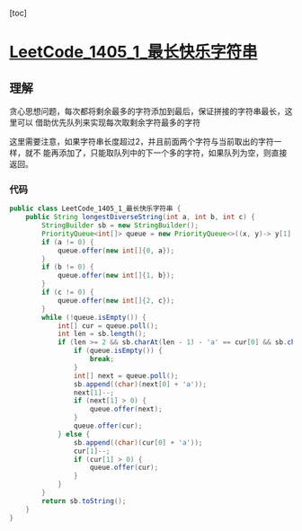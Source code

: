 [toc]

# [LeetCode_1405_1_最长快乐字符串](https://leetcode-cn.com/problems/longest-happy-string/)
## 理解
贪心思想问题，每次都将剩余最多的字符添加到最后，保证拼接的字符串最长，这里可以
借助优先队列来实现每次取剩余字符最多的字符

这里需要注意，如果字符串长度超过2，并且前面两个字符与当前取出的字符一样，就不
能再添加了，只能取队列中的下一个多的字符，如果队列为空，则直接返回。

### 代码
```java
public class LeetCode_1405_1_最长快乐字符串 {
    public String longestDiverseString(int a, int b, int c) {
        StringBuilder sb = new StringBuilder();
        PriorityQueue<int[]> queue = new PriorityQueue<>((x, y)-> y[1] - x[1]);
        if (a != 0) {
            queue.offer(new int[]{0, a});
        }
        if (b != 0) {
            queue.offer(new int[]{1, b});
        }
        if (c != 0) {
            queue.offer(new int[]{2, c});
        }
        while (!queue.isEmpty()) {
            int[] cur = queue.poll();
            int len = sb.length();
            if (len >= 2 && sb.charAt(len - 1) - 'a' == cur[0] && sb.charAt(len - 2) - 'a' == cur[0]) {
                if (queue.isEmpty()) {
                    break;
                }
                int[] next = queue.poll();
                sb.append((char)(next[0] + 'a'));
                next[1]--;
                if (next[1] > 0) {
                    queue.offer(next);
                }
                queue.offer(cur);
            } else {
                sb.append((char)(cur[0] + 'a'));
                cur[1]--;
                if (cur[1] > 0) {
                    queue.offer(cur);
                }
            }
        }
        return sb.toString();
    }
}
```
